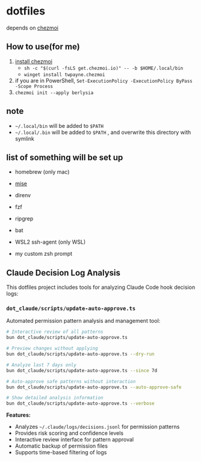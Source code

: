 # dotfiles

depends on [chezmoi](https://github.com/twpayne/chezmoi)

## How to use(for me)

1. [install chezmoi](https://www.chezmoi.io/install/)
   - `sh -c "$(curl -fsLS get.chezmoi.io)" -- -b $HOME/.local/bin`
   - `winget install twpayne.chezmoi`
1. if you are in PowerShell, `Set-ExecutionPolicy -ExecutionPolicy ByPass -Scope Process`
1. `chezmoi init --apply berlysia`

## note

- `~/.local/bin` will be added to `$PATH`
- `~/.local/.bin` will be added to `$PATH` , and overwrite this directory with symlink

## list of something will be set up

- homebrew (only mac)
- [mise](https://github.com/jdx/mise)
- direnv
- fzf
- ripgrep
- bat
- WSL2 ssh-agent (only WSL)

- my custom zsh prompt

## Claude Decision Log Analysis

This dotfiles project includes tools for analyzing Claude Code hook decision logs:

### `dot_claude/scripts/update-auto-approve.ts`

Automated permission pattern analysis and management tool:

```bash
# Interactive review of all patterns
bun dot_claude/scripts/update-auto-approve.ts

# Preview changes without applying
bun dot_claude/scripts/update-auto-approve.ts --dry-run

# Analyze last 7 days only  
bun dot_claude/scripts/update-auto-approve.ts --since 7d

# Auto-approve safe patterns without interaction
bun dot_claude/scripts/update-auto-approve.ts --auto-approve-safe

# Show detailed analysis information
bun dot_claude/scripts/update-auto-approve.ts --verbose
```

**Features:**
- Analyzes `~/.claude/logs/decisions.jsonl` for permission patterns
- Provides risk scoring and confidence levels
- Interactive review interface for pattern approval
- Automatic backup of permission files
- Supports time-based filtering of logs
